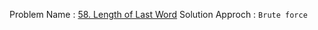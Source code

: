 Problem Name : [58. Length of Last Word](https://leetcode.com/problems/length-of-last-word/)
Solution Approch : `Brute force`
